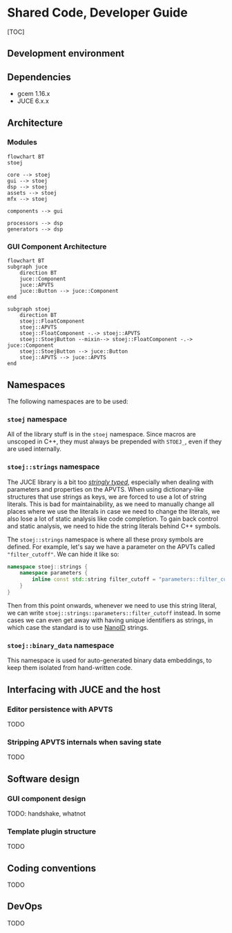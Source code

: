 # Shared Code, Developer Guide

[TOC]

## Development environment

## Dependencies

- gcem 1.16.x
- JUCE 6.x.x

## Architecture

### Modules

```mermaid
flowchart BT
stoej

core --> stoej
gui --> stoej
dsp --> stoej
assets --> stoej
mfx --> stoej

components --> gui

processors --> dsp
generators --> dsp
```

### GUI Component Architecture

```mermaid
flowchart BT
subgraph juce
	direction BT
	juce::Component
	juce::APVTS
	juce::Button --> juce::Component
end

subgraph stoej
	direction BT
	stoej::FloatComponent
	stoej::APVTS
	stoej::FloatComponent -.-> stoej::APVTS
	stoej::StoejButton --mixin--> stoej::FloatComponent -.-> juce::Component
	stoej::StoejButton --> juce::Button
	stoej::APVTS --> juce::APVTS
end
```

## Namespaces

The following namespaces are to be used:

### `stoej` namespace

All of the library stuff is in the `stoej` namespace. Since macros are unscoped in C++, they must always be prepended with `STOEJ_`, even if they are used internally.

### `stoej::strings` namespace

The JUCE library is a bit too [*stringly typed*](https://www.techopedia.com/definition/31876/stringly-typed), especially when dealing with parameters and properties on the APVTS. When using dictionary-like structures that use strings as keys, we are forced to use a lot of string literals. This is bad for maintainability, as we need to manually change all places where we use the literals in case we need to change the literals, we also lose a lot of static analysis like code completion. To gain back control and static analysis, we need to hide the string literals behind C++ symbols.

The `stoej::strings` namespace is where all these proxy symbols are defined. For example, let's say we have a parameter on the APVTs called `"filter_cutoff"`. We can hide it like so:

```c++
namespace stoej::strings {
    namespace parameters {
        inline const std::string filter_cutoff = "parameters::filter_cutoff";
    }
}
```

Then from this point onwards, whenever we need to use this string literal, we can write `stoej::strings::parameters::filter_cutoff` instead. In some cases we can even get away with having unique identifiers as strings, in which case the standard is to use [NanoID](https://www.npmjs.com/package/nanoid) strings.

### `stoej::binary_data` namespace

This namespace is used for auto-generated binary data embeddings, to keep them isolated from hand-written code.

## Interfacing with JUCE and the host

### Editor persistence with APVTS

TODO

### Stripping APVTS internals when saving state

TODO

## Software design

### GUI component design

TODO: handshake, whatnot

### Template plugin structure

TODO

## Coding conventions

TODO

## DevOps

TODO